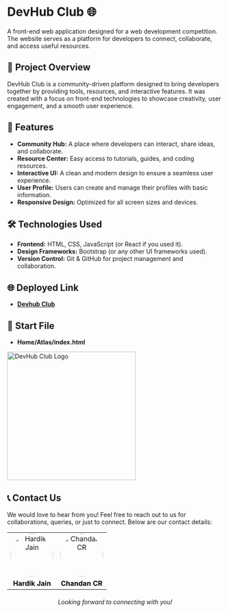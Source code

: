 # DevHub Club 🌐  
A front-end web application designed for a web development competition. The website serves as a platform for developers to connect, collaborate, and access useful resources.

## 🎯 Project Overview  
DevHub Club is a community-driven platform designed to bring developers together by providing tools, resources, and interactive features. It was created with a focus on front-end technologies to showcase creativity, user engagement, and a smooth user experience.  

## 🚀 Features  
- **Community Hub:** A place where developers can interact, share ideas, and collaborate.  
- **Resource Center:** Easy access to tutorials, guides, and coding resources.  
- **Interactive UI:** A clean and modern design to ensure a seamless user experience.  
- **User Profile:** Users can create and manage their profiles with basic information.  
- **Responsive Design:** Optimized for all screen sizes and devices.

## 🛠️ Technologies Used  
- **Frontend:** HTML, CSS, JavaScript (or React if you used it).  
- **Design Frameworks:** Bootstrap (or any other UI frameworks used).  
- **Version Control:** Git & GitHub for project management and collaboration.

## 🌐 Deployed Link 
- **[Devhub Club](https://visionop19cr.github.io/DevHub_webcult/Home/Atlas/index.html)**

##  📂 Start File
- **Home/Atlas/index.html**

<img href="https://visionop19cr.github.io/DevHub_webcult/Home/Atlas/index.html" src="https://visionop19cr.github.io/DevHub_webcult/Events/Logo/Orange.jpg" alt="DevHub Club Logo" width="300" height="300">

## 📞 Contact Us  

We would love to hear from you! Feel free to reach out to us for collaborations, queries, or just to connect. Below are our contact details:

<table style="width: 100%; text-align: center; border-collapse: collapse;">

  <tr>
    <!-- Hardik's Image -->
    <td>
      <a href="https://github.com/hardikkaaccount" target="_blank">
        <img src="https://avatars.githubusercontent.com/u/141545710?v=4" alt="Hardik Jain" style="width: 100px; height: 100px; border-radius: 50%;">
      </a>
    </td>
    <!-- Chandan's Image -->
    <td>
      <a href="https://github.com/ViSiOnOp19cr" target="_blank">
        <img src="https://media.licdn.com/dms/image/v2/D4D03AQET66z1jpTsiw/profile-displayphoto-shrink_800_800/profile-displayphoto-shrink_800_800/0/1709367270759?e=1738800000&v=beta&t=HBz4aOFyLJHFy2dQplYYMApe9SnqjBUEY-vATm2ntlo" alt="Chandan CR" style="width: 100px; height: 100px; border-radius: 50%;">
      </a>
    </td>
  </tr>
  
  <tr>
    <!-- Hardik's Name -->
    <td>
      <a href="https://www.linkedin.com/in/hardikjain108/" target="_blank" style="text-decoration: none; color: black; font-weight: bold;">
        Hardik Jain
      </a>
    </td>
    <!-- Chandan's Name -->
    <td>
      <a href="https://www.linkedin.com/in/chandan-c-r-/" target="_blank" style="text-decoration: none; color: black; font-weight: bold;">
        Chandan CR
      </a>
    </td>
  </tr>

</table>


<p style="text-align: center; font-style: italic; margin-top: 20px;">Looking forward to connecting with you!</p>


